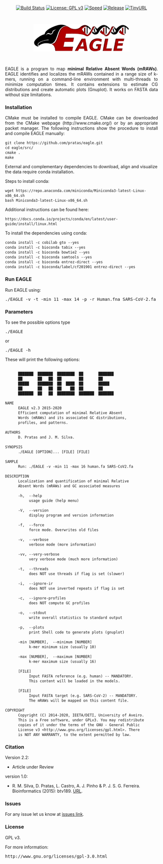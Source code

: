 <br>
<div align="center">
  
[![Build Status](https://travis-ci.org/cobilab/eagle.svg?branch=master)](https://travis-ci.org/cobilab/eagle)
[![License: GPL v3](https://img.shields.io/badge/License-GPL%20v3-blue.svg)](LICENSE)
[![Speed](https://img.shields.io/static/v1.svg?label=Ultra-Fast&message=High%20speed%20performance&color=green)](#)
[![Release](https://img.shields.io/static/v1.svg?label=Release&message=v2.2&color=orange)](https://github.com/cobilab/eagle/releases/tag/v2.2)
[![TinyURL](https://img.shields.io/static/v1.svg?label=TinyURL&message=EAGLE&color=blue)](https://tinyurl.com/eagle-tool)

</div>
<br>
<p align="center"><img src="imgs/logo.png" alt="EAGLE" height="90" border="0" /></p>
<br>
<p align="justify">EAGLE is a program to map <b>minimal Relative Absent Words (mRAWs)</b>. EAGLE identifies and localizes the mRAWs contained in a range size of k-mers, running on a command-line environment with multi-threads to minimize computation times. It contains extensions to estimate CG distributions and create automatic plots (Gnuplot). It works on FASTA data without size limitations.</p>

### Installation ###

<p align="justify">CMake must be installed to compile EAGLE. CMake can be downloaded from the CMake webpage (http://www.cmake.org/) or by an appropriate packet manager. The following instructions show the procedure to install and compile EAGLE manually: </p>

```
git clone https://github.com/pratas/eagle.git
cd eagle/src/
cmake .
make
```

External and complementary dependencies to download, align and visualize the data require conda installation.

Steps to install conda:
```
wget https://repo.anaconda.com/miniconda/Miniconda3-latest-Linux-x86_64.sh
bash Miniconda3-latest-Linux-x86_64.sh
```
Additional instructions can be found here:
```
https://docs.conda.io/projects/conda/en/latest/user-guide/install/linux.html
```
To install the dependencies using conda:
```
conda install -c cobilab gto --yes
conda install -c bioconda tabix --yes
conda install -c bioconda bowtie2 --yes
conda install -c bioconda samtools --yes
conda install -c bioconda entrez-direct --yes
conda install -c bioconda/label/cf201901 entrez-direct --yes
```

### Run EAGLE ###

Run EAGLE using:

<pre>
./EAGLE -v -t -min 11 -max 14 -p -r Human.fna SARS-CoV-2.fa
</pre>

### Parameters ###

To see the possible options type
<pre>
./EAGLE
</pre>
or
<pre>
./EAGLE -h
</pre>
These will print the following options:
```
                                                                        
      ███████  ███████  ████████  ██       ███████                      
      ██       ██   ██  ██        ██       ██                           
      █████    ███████  ██  ████  ██       █████                        
      ██       ██   ██  ██    ██  ██       ██                           
      ███████  ██   ██  ████████  ███████  ███████                      
                                                                        
NAME                                                                    
      EAGLE v2.3 2015-2020                                            
      Efficient computation of minimal Relative Absent                  
      Words (mRAWs) and its associated GC distributions,                
      profiles, and patterns.                                           
                                                                        
AUTHORS                                                                 
      D. Pratas and J. M. Silva.                                        
                                                                        
SYNOPSIS                                                                
      ./EAGLE [OPTION]... [FILE] [FILE]                                 
                                                                        
SAMPLE                                                                  
      Run: ./EAGLE -v -min 11 -max 16 human.fa SARS-CoV2.fa             
                                                                        
DESCRIPTION                                                             
      Localization and quantification of minimal Relative               
      Absent Words (mRAWs) and GC associated measures                   
                                                                        
      -h,  --help                                                       
           usage guide (help menu)                                      
                                                                        
      -V,  --version                                                    
           display program and version information                      
                                                                        
      -f,  --force                                                      
           force mode. Overwrites old files                             
                                                                        
      -v,  --verbose                                                    
           verbose mode (more information)                              
                                                                        
      -vv, --very-verbose                                               
           very verbose mode (much more information)                    
                                                                        
      -t,  --threads                                                    
           does NOT use threads if flag is set (slower)                 
                                                                        
      -i,  --ignore-ir                                                  
           does NOT use inverted repeats if flag is set                 
                                                                        
      -c,  --ignore-profiles                                            
           does NOT compute GC profiles                                 
                                                                        
      -o,  --stdout                                                     
           write overall statistics to standard output                  
                                                                        
      -p,  --plots                                                      
           print Shell code to generate plots (gnuplot)                 
                                                                        
      -min [NUMBER],  --minimum [NUMBER]                                
           k-mer minimum size (usually 10)                              
                                                                        
      -max [NUMBER],  --maximum [NUMBER]                                
           k-mer maximum size (usually 16)                              
                                                                        
      [FILE]                                                            
           Input FASTA reference (e.g. human) -- MANDATORY.             
           This content will be loaded in the models.                   
                                                                        
      [FILE]                                                            
           Input FASTA target (e.g. SARS-CoV-2) -- MANDATORY.           
           The mRAWs will be mapped on this content file.               
                                                                        
COPYRIGHT                                                               
      Copyright (C) 2014-2020, IEETA/DETI, University of Aveiro.        
      This is a Free software, under GPLv3. You may redistribute        
      copies of it under the terms of the GNU - General Public          
      License v3 <http://www.gnu.org/licenses/gpl.html>. There          
      is NOT ANY WARRANTY, to the extent permitted by law. 

```


### Citation ###

Version 2.2:
 * Article under Review


version 1.0:
 * R. M. Silva, D. Pratas, L. Castro, A. J. Pinho & P. J. S. G. Ferreira. Bioinformatics (2015): btv189.
[URL](http://doi.org/10.1093/bioinformatics/btv189).

### Issues ###

For any issue let us know at [issues link](https://github.com/cobilab/eagle/issues).

### License ###

GPL v3.

For more information:
<pre>http://www.gnu.org/licenses/gpl-3.0.html</pre>


